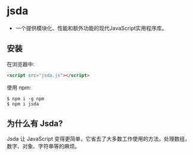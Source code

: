 # jsda

- 一个提供模块化、性能和额外功能的现代JavaScript实用程序库。

## 安装

在浏览器中:

```html
<script src="jsda.js"></script>
```

使用 npm:

```shell
$ npm i -g npm
$ npm i jsda
```

## 为什么有 Jsda?

Jsda 让 JavaScript 变得更简单，它省去了大多数工作使用的方法，处理数组，数字、对象、字符串等的麻烦。

